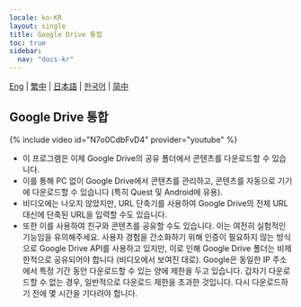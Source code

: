 ```yaml
---
locale: ko-KR
layout: single
title: Google Drive 통합
toc: true
sidebar:
  nav: "docs-kr"
---
```

[Eng](/dancexr/features/googledrive) | [繁中](/tw/dancexr/features/googledrive) | [日本語](/jp/dancexr/features/googledrive) | [한국어](/kr/dancexr/features/googledrive) | [简中](/zh/dancexr/features/googledrive)


## Google Drive 통합
{% include video id="N7o0CdbFvD4" provider="youtube" %}
* 이 프로그램은 이제 Google Drive의 공유 폴더에서 콘텐츠를 다운로드할 수 있습니다.
* 이를 통해 PC 없이 Google Drive에서 콘텐츠를 관리하고, 콘텐츠를 자동으로 기기에 다운로드할 수 있습니다 (특히 Quest 및 Android에 유용).
* 비디오에는 나오지 않았지만, URL 단축기를 사용하여 Google Drive의 전체 URL 대신에 단축된 URL을 입력할 수도 있습니다.
* 또한 이를 사용하여 친구와 콘텐츠를 공유할 수도 있습니다.
이는 여전히 실험적인 기능임을 유의해주세요. 사용자 경험을 간소화하기 위해 인증이 필요하지 않는 방식으로 Google Drive API를 사용하고 있지만, 이로 인해 Google Drive 폴더는 비제한적으로 공유되어야 합니다 (비디오에서 보여진 대로). Google은 동일한 IP 주소에서 특정 기간 동안 다운로드할 수 있는 양에 제한을 두고 있습니다. 갑자기 다운로드할 수 없는 경우, 일반적으로 다운로드 제한을 초과한 것입니다. 다시 다운로드하기 전에 몇 시간을 기다려야 합니다.